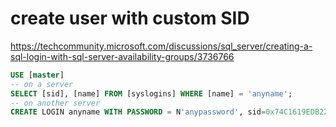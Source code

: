 # create user with custom SID
<https://techcommunity.microsoft.com/discussions/sql_server/creating-a-sql-login-with-sql-server-availability-groups/3736766>
```sql
USE [master]
-- on a server
SELECT [sid], [name] FROM [syslogins] WHERE [name] = 'anyname';
-- on another server
CREATE LOGIN anyname WITH PASSWORD = N'anypassword', sid=0x74C1619EDB2215835CEF4D52B34F6629;
```
